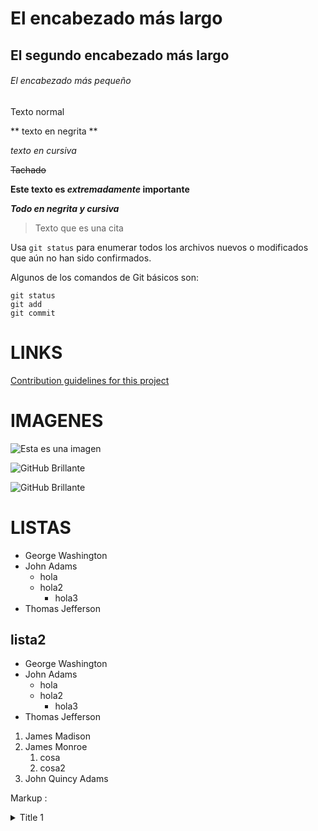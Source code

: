# El encabezado más largo

## El segundo encabezado más largo

###### El encabezado más pequeño

Texto normal

** texto en negrita **

_texto en cursiva_

~~Tachado~~

**Este texto es _extremadamente_ importante**

**_Todo en negrita y cursiva_**

> Texto que es una cita

Usa `git status` para enumerar todos los archivos nuevos o modificados que aún no han sido confirmados.

Algunos de los comandos de Git básicos son:

```
git status
git add
git commit
```

# LINKS

[Contribution guidelines for this project](CONTRIBUTING.md)

# IMAGENES

![Esta es una imagen](https://myoctocat.com/assets/images/base-octocat.svg)

![GitHub Brillante](https://github.com/github-light.png#gh-dark-mode-only)

![GitHub Brillante](https://repository-images.githubusercontent.com/124369770/d12e6800-b47a-11e9-85a3-5fe53e198d49#gh-dark-mode-only)

# LISTAS

- George Washington
- John Adams
  - hola
  - hola2
    - hola3
- Thomas Jefferson

## lista2

- George Washington
- John Adams
  - hola
  - hola2
    - hola3
- Thomas Jefferson

1. James Madison
2. James Monroe
   1. cosa
   2. cosa2
3. John Quincy Adams

Markup : <details>

<summary>Title 1</summary>
<p>Content 1 Content 1 Content 1 Content 1 Content 1</p>
</details>
